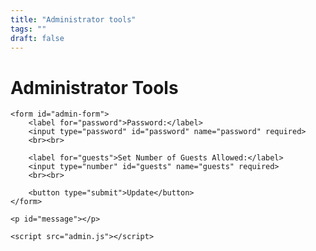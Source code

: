 ```yaml
---
title: "Administrator tools"
tags: ""
draft: false
---
```


<body>
    <h1>Administrator Tools</h1>
    
    <form id="admin-form">
        <label for="password">Password:</label>
        <input type="password" id="password" name="password" required>
        <br><br>
        
        <label for="guests">Set Number of Guests Allowed:</label>
        <input type="number" id="guests" name="guests" required>
        <br><br>
        
        <button type="submit">Update</button>
    </form>
    
    <p id="message"></p>

    <script src="admin.js"></script>
</body>